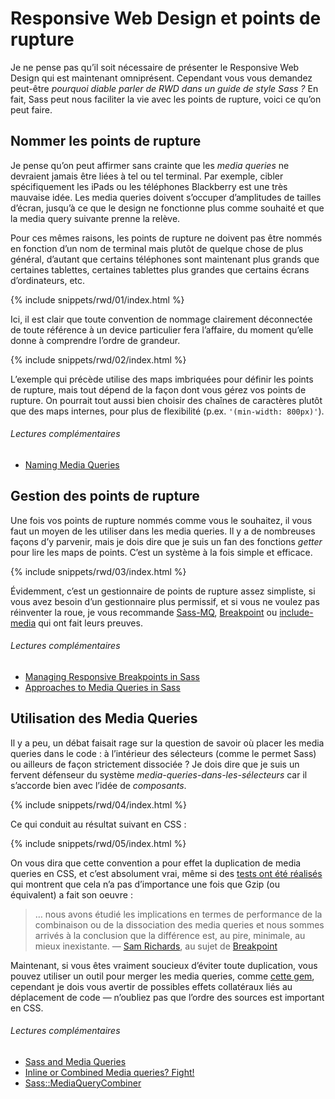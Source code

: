 
# Responsive Web Design et points de rupture

Je ne pense pas qu’il soit nécessaire de présenter le Responsive Web Design qui est maintenant omniprésent. Cependant vous vous demandez peut-être *pourquoi diable parler de RWD dans un guide de style Sass&nbsp;?* En fait, Sass peut nous faciliter la vie avec les points de rupture, voici ce qu’on peut faire.

## Nommer les points de rupture

Je pense qu’on peut affirmer sans crainte que les *media queries* ne devraient jamais être liées à tel ou tel terminal. Par exemple, cibler spécifiquement les iPads ou les téléphones Blackberry est une très mauvaise idée. Les media queries doivent s’occuper d’amplitudes de tailles d’écran, jusqu’à ce que le design ne fonctionne plus comme souhaité et que la media query suivante prenne la relève.

Pour ces mêmes raisons, les points de rupture ne doivent pas être nommés en fonction d’un nom de terminal mais plutôt de quelque chose de plus général, d’autant que certains téléphones sont maintenant plus grands que certaines tablettes, certaines tablettes plus grandes que certains écrans d’ordinateurs, etc.

{% include snippets/rwd/01/index.html %}

Ici, il est clair que toute convention de nommage clairement déconnectée de toute référence à un device particulier fera l’affaire, du moment qu’elle donne à comprendre l’ordre de grandeur.

{% include snippets/rwd/02/index.html %}

<div class="note">
  <p>L’exemple qui précède utilise des maps imbriquées pour définir les points de rupture, mais tout dépend de la façon dont vous gérez vos points de rupture. On pourrait tout aussi bien choisir des chaînes de caractères plutôt que des maps internes, pour plus de flexibilité (p.ex. <code>'(min-width: 800px)'</code>).</p>
</div>

###### Lectures complémentaires

* [Naming Media Queries](http://css-tricks.com/naming-media-queries/)

## Gestion des points de rupture

Une fois vos points de rupture nommés comme vous le souhaitez, il vous faut un moyen de les utiliser dans les media queries. Il y a de nombreuses façons d’y parvenir, mais je dois dire que je suis un fan des fonctions *getter* pour lire les maps de points. C’est un système à la fois simple et efficace.

{% include snippets/rwd/03/index.html %}

<div class="note">
  <p>Évidemment, c’est un gestionnaire de points de rupture assez simpliste, si vous avez besoin d’un gestionnaire plus permissif, et si vous ne voulez pas réinventer la roue, je vous recommande <a href="https://github.com/sass-mq/sass-mq">Sass-MQ</a>, <a href="http://breakpoint-sass.com/">Breakpoint</a> ou <a href="https://github.com/eduardoboucas/include-media">include-media</a> qui ont fait leurs preuves.</p>
</div>

###### Lectures complémentaires

* [Managing Responsive Breakpoints in Sass](http://www.sitepoint.com/managing-responsive-breakpoints-sass/)
* [Approaches to Media Queries in Sass](http://css-tricks.com/approaches-media-queries-sass/)

## Utilisation des Media Queries

Il y a peu, un débat faisait rage sur la question de savoir où placer les media queries dans le code&nbsp;: à l’intérieur des sélecteurs (comme le permet Sass) ou ailleurs de façon strictement dissociée&nbsp;? Je dois dire que je suis un fervent défenseur du système *media-queries-dans-les-sélecteurs* car il s’accorde bien avec l’idée de *composants*.

{% include snippets/rwd/04/index.html %}

Ce qui conduit au résultat suivant en CSS&nbsp;:

{% include snippets/rwd/05/index.html %}

On vous dira que cette convention a pour effet la duplication de media queries en CSS, et c’est absolument vrai, même si des [tests ont été réalisés](http://sasscast.tumblr.com/post/38673939456/sass-and-media-queries) qui montrent que cela n’a pas d’importance une fois que Gzip (ou équivalent) a fait son oeuvre&nbsp;:

> … nous avons étudié les implications en termes de performance de la combinaison ou de la dissociation des media queries et nous sommes arrivés à la conclusion que la différence est, au pire, minimale, au mieux inexistante.
> &mdash; [Sam Richards](https://twitter.com/snugug), au sujet de [Breakpoint](http://breakpoint-sass.com/)

Maintenant, si vous êtes vraiment soucieux d’éviter toute duplication, vous pouvez utiliser un outil pour merger les media queries, comme [cette gem](https://github.com/aaronjensen/sass-media_query_combiner), cependant je dois vous avertir de possibles effets collatéraux liés au déplacement de code —&nbsp;n’oubliez pas que l’ordre des sources est important en CSS.

###### Lectures complémentaires

* [Sass and Media Queries](http://sasscast.tumblr.com/post/38673939456/sass-and-media-queries)
* [Inline or Combined Media queries? Fight!](http://benfrain.com/inline-or-combined-media-queries-in-sass-fight/)
* [Sass::MediaQueryCombiner](https://github.com/aaronjensen/sass-media_query_combiner)
